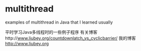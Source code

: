 multithread
===========

examples of multithread in Java that I learned usually

平时学习Java多线程时的一些例子程序
有关博客http://www.liubey.org/countdownlatch_vs_cyclicbarrier/
我的博客 http://www.liubey.org
